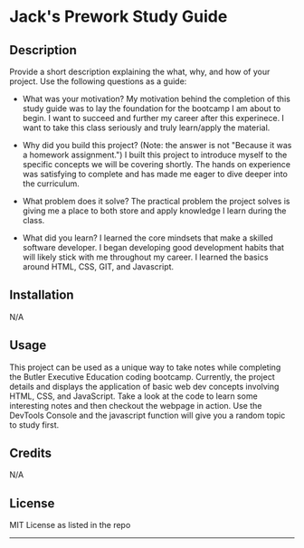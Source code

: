 # Jack's Prework Study Guide

## Description

Provide a short description explaining the what, why, and how of your project. Use the following questions as a guide:

- What was your motivation?
My motivation behind the completion of this study guide was to lay the foundation for the bootcamp I am about to begin. I want to succeed and further my career after this experinece. I want to take this class seriously and truly learn/apply the material.

- Why did you build this project? (Note: the answer is not "Because it was a homework assignment.")
I built this project to introduce myself to the specific concepts we will be covering shortly. The hands on experience was satisfying to complete and has made me eager to dive deeper into the curriculum.

- What problem does it solve?
The practical problem the project solves is giving me a place to both store and apply knowledge I learn during the class.

- What did you learn?
I learned the core mindsets that make a skilled software developer. I began developing good development habits that will likely stick with me throughout my career. I learned the basics around HTML, CSS, GIT, and Javascript.



## Installation

N/A

## Usage

This project can be used as a unique way to take notes while completing the Butler Executive Education coding bootcamp. Currently, the project details and displays the application of basic web dev concepts involving HTML, CSS, and JavaScript. Take a look at the code to learn some interesting notes and then checkout the webpage in action. Use the DevTools Console and the javascript function will give you a random topic to study first.

## Credits

N/A

## License

MIT License as listed in the repo

---

